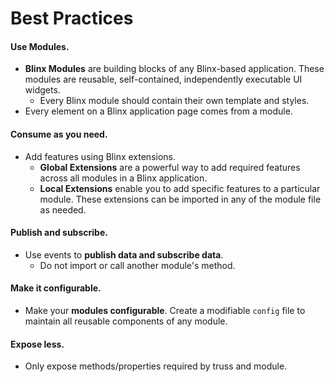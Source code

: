 # Best Practices


#### Use Modules.
* **Blinx Modules** are building blocks of any Blinx-based application. These modules are reusable, self-contained, independently executable UI widgets. 
  * Every Blinx module should contain their own template and styles.
* Every element on a Blinx application page comes from a module.


#### Consume as you need.
* Add features using Blinx extensions.
  * **Global Extensions** are a powerful way to add required features across all modules in a Blinx application.
  * **Local Extensions** enable you to add specific features to a particular module. These extensions can be imported in any of the module file as needed.


#### Publish and subscribe.
* Use events to **publish data and subscribe data**.
  * Do not import or call another module's method.


#### Make it configurable.
* Make your **modules configurable**. Create a modifiable ```config``` file to maintain all reusable components of any module.


#### Expose less.
* Only expose methods/properties required by truss and module.

